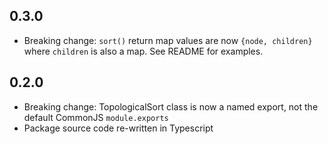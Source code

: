 ## 0.3.0

 * Breaking change: `sort()` return map values are now `{node, children}` where `children` is also a map. See README for examples.

## 0.2.0

 * Breaking change: TopologicalSort class is now a named export, not the default CommonJS `module.exports`
 * Package source code re-written in Typescript
